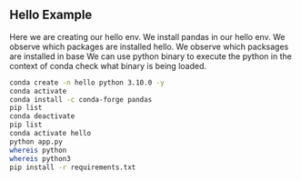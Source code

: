 ## Hello Example

Here we are creating our hello env.
We install pandas in our hello env.
We observe which packages are installed hello.
We observe which packsages are installed in base
We can use python binary to execute the python in the context of conda
check what binary is being loaded.

```sh
conda create -n hello python 3.10.0 -y
conda activate
conda install -c conda-forge pandas
pip list
conda deactivate
pip list
conda activate hello
python app.py
whereis python
whereis python3
pip install -r requirements.txt 
```